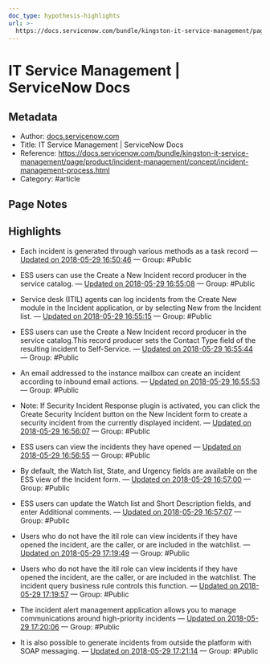 ```yaml
---
doc_type: hypothesis-highlights
url: >-
  https://docs.servicenow.com/bundle/kingston-it-service-management/page/product/incident-management/concept/incident-management-process.html
---
```


# IT Service Management | ServiceNow Docs

## Metadata
- Author: [docs.servicenow.com]()
- Title: IT Service Management | ServiceNow Docs
- Reference: https://docs.servicenow.com/bundle/kingston-it-service-management/page/product/incident-management/concept/incident-management-process.html
- Category: #article

## Page Notes
## Highlights
- Each incident is generated through various methods as a task record — [Updated on 2018-05-29 16:50:46](https://hyp.is/9lEpLmOBEeiSdl9OuR4vSA/docs.servicenow.com/bundle/kingston-it-service-management/page/product/incident-management/concept/incident-management-process.html) — Group: #Public

- ESS users can use the Create a New Incident record producer in the service catalog. — [Updated on 2018-05-29 16:55:08](https://hyp.is/kf3o7mOCEeiZ_MtQ264u7g/docs.servicenow.com/bundle/kingston-it-service-management/page/product/incident-management/concept/incident-management-process.html) — Group: #Public

- Service desk (ITIL) agents can log incidents from the Create New module in the Incident application, or by selecting New from the Incident list. — [Updated on 2018-05-29 16:55:15](https://hyp.is/ljF7JGOCEeiAwUe3rZeQzA/docs.servicenow.com/bundle/kingston-it-service-management/page/product/incident-management/concept/incident-management-process.html) — Group: #Public

- ESS users can use the Create a New Incident record producer in the service catalog.This record producer sets the Contact Type field of the resulting incident to Self-Service. — [Updated on 2018-05-29 16:55:44](https://hyp.is/p-KVxGOCEeifcTe6LpHmrQ/docs.servicenow.com/bundle/kingston-it-service-management/page/product/incident-management/concept/incident-management-process.html) — Group: #Public

- An email addressed to the instance mailbox can create an incident according to inbound email actions. — [Updated on 2018-05-29 16:55:53](https://hyp.is/rSR-CGOCEeiWCHuXHB7rJw/docs.servicenow.com/bundle/kingston-it-service-management/page/product/incident-management/concept/incident-management-process.html) — Group: #Public

- Note: If Security Incident Response plugin is activated, you can click the Create Security Incident button on the New Incident form to create a security incident from the currently displayed incident. — [Updated on 2018-05-29 16:56:07](https://hyp.is/tZZGIGOCEeitww8OVg1vUQ/docs.servicenow.com/bundle/kingston-it-service-management/page/product/incident-management/concept/incident-management-process.html) — Group: #Public

- ESS users can view the incidents they have opened — [Updated on 2018-05-29 16:56:55](https://hyp.is/0lXnhGOCEeiIFiPWUwK8tw/docs.servicenow.com/bundle/kingston-it-service-management/page/product/incident-management/concept/incident-management-process.html) — Group: #Public

-  By default, the Watch list, State, and Urgency fields are available on the ESS view of the Incident form. — [Updated on 2018-05-29 16:57:00](https://hyp.is/1Si3cGOCEei3CuN06roJ0A/docs.servicenow.com/bundle/kingston-it-service-management/page/product/incident-management/concept/incident-management-process.html) — Group: #Public

- ESS users can update the Watch list and Short Description fields, and enter Additional comments. — [Updated on 2018-05-29 16:57:07](https://hyp.is/2PTEcGOCEeiWXMu3dSIj1w/docs.servicenow.com/bundle/kingston-it-service-management/page/product/incident-management/concept/incident-management-process.html) — Group: #Public

- Users who do not have the itil role can view incidents if they have opened the incident, are the caller, or are included in the watchlist. — [Updated on 2018-05-29 17:19:49](https://hyp.is/BVhOlGOGEeiRFpdN-cunnA/docs.servicenow.com/bundle/kingston-it-service-management/page/product/incident-management/concept/incident-management-process.html) — Group: #Public

- Users who do not have the itil role can view incidents if they have opened the incident, are the caller, or are included in the watchlist. The incident query business rule controls this function. — [Updated on 2018-05-29 17:19:57](https://hyp.is/Cgm81GOGEeithWtDJrTReA/docs.servicenow.com/bundle/kingston-it-service-management/page/product/incident-management/concept/incident-management-process.html) — Group: #Public

- The incident alert management application allows you to manage communications around high-priority incidents — [Updated on 2018-05-29 17:20:06](https://hyp.is/D0UQaGOGEeiP6BPCoNTFog/docs.servicenow.com/bundle/kingston-it-service-management/page/product/incident-management/concept/incident-management-process.html) — Group: #Public

- It is also possible to generate incidents from outside the platform with SOAP messaging.  — [Updated on 2018-05-29 17:21:14](https://hyp.is/N_K7-mOGEeiOZwsWpJW-dg/docs.servicenow.com/bundle/kingston-it-service-management/page/product/incident-management/concept/incident-management-process.html) — Group: #Public



